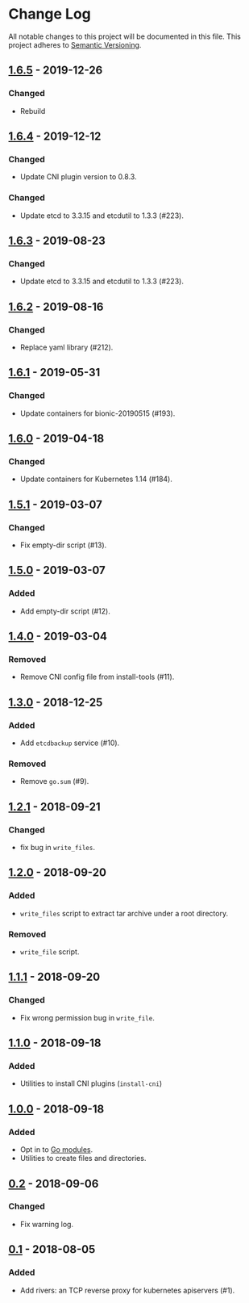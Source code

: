 # Change Log

All notable changes to this project will be documented in this file.
This project adheres to [Semantic Versioning](http://semver.org/).

## [1.6.5] - 2019-12-26

### Changed

- Rebuild

## [1.6.4] - 2019-12-12

### Changed

- Update CNI plugin version to 0.8.3.

### Changed

- Update etcd to 3.3.15 and etcdutil to 1.3.3 (#223).

## [1.6.3] - 2019-08-23

### Changed

- Update etcd to 3.3.15 and etcdutil to 1.3.3 (#223).

## [1.6.2] - 2019-08-16

### Changed

- Replace yaml library (#212).

## [1.6.1] - 2019-05-31

### Changed

- Update containers for bionic-20190515 (#193).

## [1.6.0] - 2019-04-18

### Changed

- Update containers for Kubernetes 1.14 (#184).

## [1.5.1] - 2019-03-07

### Changed

- Fix empty-dir script (#13).

## [1.5.0] - 2019-03-07

### Added

- Add empty-dir script (#12).

## [1.4.0] - 2019-03-04

### Removed

- Remove CNI config file from install-tools (#11).

## [1.3.0] - 2018-12-25

### Added
- Add `etcdbackup` service (#10).

### Removed
- Remove `go.sum` (#9).

## [1.2.1] - 2018-09-21

### Changed
- fix bug in `write_files`.

## [1.2.0] - 2018-09-20

### Added
- `write_files` script to extract tar archive under a root directory.

### Removed
- `write_file` script.

## [1.1.1] - 2018-09-20

### Changed
- Fix wrong permission bug in `write_file`.

## [1.1.0] - 2018-09-18

### Added
- Utilities to install CNI plugins (`install-cni`)

## [1.0.0] - 2018-09-18

### Added
- Opt in to [Go modules](https://github.com/golang/go/wiki/Modules).
- Utilities to create files and directories.

## [0.2] - 2018-09-06

### Changed
- Fix warning log.

## [0.1] - 2018-08-05

### Added
- Add rivers: an TCP reverse proxy for kubernetes apiservers (#1).

[1.6.5]: https://github.com/cybozu/neco-containers/pull/271
[1.6.4]: https://github.com/cybozu/neco-containers/pull/265
[1.6.3]: https://github.com/cybozu/neco-containers/pull/223
[1.6.2]: https://github.com/cybozu/neco-containers/pull/212
[1.6.1]: https://github.com/cybozu/neco-containers/pull/193
[1.6.0]: https://github.com/cybozu/neco-containers/pull/184
[1.5.1]: https://github.com/cybozu-go/cke-tools/compare/v1.5.0...v1.5.1
[1.5.0]: https://github.com/cybozu-go/cke-tools/compare/v1.4.0...v1.5.0
[1.4.0]: https://github.com/cybozu-go/cke-tools/compare/v1.3.0...v1.4.0
[1.3.0]: https://github.com/cybozu-go/cke-tools/compare/v1.2.1...v1.3.0
[1.2.1]: https://github.com/cybozu-go/cke-tools/compare/v1.2.0...v1.2.1
[1.2.0]: https://github.com/cybozu-go/cke-tools/compare/v1.1.1...v1.2.0
[1.1.1]: https://github.com/cybozu-go/cke-tools/compare/v1.1.0...v1.1.1
[1.1.0]: https://github.com/cybozu-go/cke-tools/compare/v1.0.0...v1.1.0
[1.0.0]: https://github.com/cybozu-go/cke-tools/compare/v0.2...v1.0.0
[0.2]: https://github.com/cybozu-go/cke-tools/compare/v0.1...v0.2
[0.1]: https://github.com/cybozu-go/cke-tools/compare/b797246...v0.1
